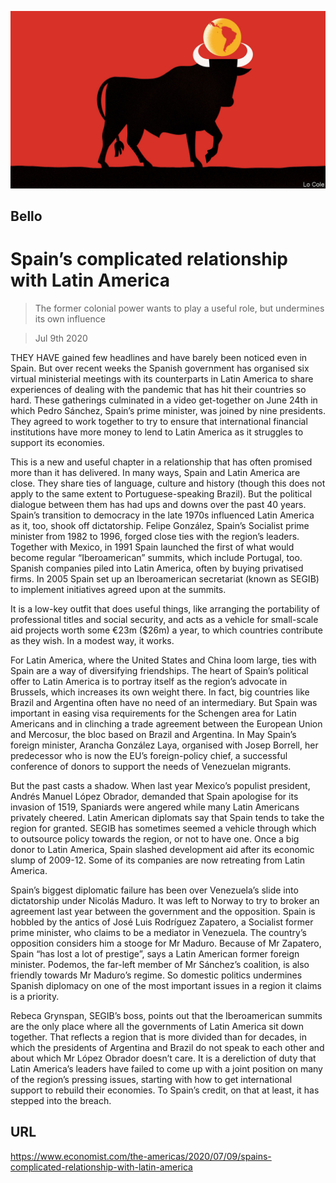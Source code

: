 ![](./images/20200711_AMD001_0.jpg)

## Bello

# Spain’s complicated relationship with Latin America

> The former colonial power wants to play a useful role, but undermines its own influence

> Jul 9th 2020

THEY HAVE gained few headlines and have barely been noticed even in Spain. But over recent weeks the Spanish government has organised six virtual ministerial meetings with its counterparts in Latin America to share experiences of dealing with the pandemic that has hit their countries so hard. These gatherings culminated in a video get-together on June 24th in which Pedro Sánchez, Spain’s prime minister, was joined by nine presidents. They agreed to work together to try to ensure that international financial institutions have more money to lend to Latin America as it struggles to support its economies.

This is a new and useful chapter in a relationship that has often promised more than it has delivered. In many ways, Spain and Latin America are close. They share ties of language, culture and history (though this does not apply to the same extent to Portuguese-speaking Brazil). But the political dialogue between them has had ups and downs over the past 40 years. Spain’s transition to democracy in the late 1970s influenced Latin America as it, too, shook off dictatorship. Felipe González, Spain’s Socialist prime minister from 1982 to 1996, forged close ties with the region’s leaders. Together with Mexico, in 1991 Spain launched the first of what would become regular “Iberoamerican” summits, which include Portugal, too. Spanish companies piled into Latin America, often by buying privatised firms. In 2005 Spain set up an Iberoamerican secretariat (known as SEGIB) to implement initiatives agreed upon at the summits.

It is a low-key outfit that does useful things, like arranging the portability of professional titles and social security, and acts as a vehicle for small-scale aid projects worth some €23m ($26m) a year, to which countries contribute as they wish. In a modest way, it works.

For Latin America, where the United States and China loom large, ties with Spain are a way of diversifying friendships. The heart of Spain’s political offer to Latin America is to portray itself as the region’s advocate in Brussels, which increases its own weight there. In fact, big countries like Brazil and Argentina often have no need of an intermediary. But Spain was important in easing visa requirements for the Schengen area for Latin Americans and in clinching a trade agreement between the European Union and Mercosur, the bloc based on Brazil and Argentina. In May Spain’s foreign minister, Arancha González Laya, organised with Josep Borrell, her predecessor who is now the EU’s foreign-policy chief, a successful conference of donors to support the needs of Venezuelan migrants.

But the past casts a shadow. When last year Mexico’s populist president, Andrés Manuel López Obrador, demanded that Spain apologise for its invasion of 1519, Spaniards were angered while many Latin Americans privately cheered. Latin American diplomats say that Spain tends to take the region for granted. SEGIB has sometimes seemed a vehicle through which to outsource policy towards the region, or not to have one. Once a big donor to Latin America, Spain slashed development aid after its economic slump of 2009-12. Some of its companies are now retreating from Latin America.

Spain’s biggest diplomatic failure has been over Venezuela’s slide into dictatorship under Nicolás Maduro. It was left to Norway to try to broker an agreement last year between the government and the opposition. Spain is hobbled by the antics of José Luis Rodríguez Zapatero, a Socialist former prime minister, who claims to be a mediator in Venezuela. The country’s opposition considers him a stooge for Mr Maduro. Because of Mr Zapatero, Spain “has lost a lot of prestige”, says a Latin American former foreign minister. Podemos, the far-left member of Mr Sánchez’s coalition, is also friendly towards Mr Maduro’s regime. So domestic politics undermines Spanish diplomacy on one of the most important issues in a region it claims is a priority.

Rebeca Grynspan, SEGIB’s boss, points out that the Iberoamerican summits are the only place where all the governments of Latin America sit down together. That reflects a region that is more divided than for decades, in which the presidents of Argentina and Brazil do not speak to each other and about which Mr López Obrador doesn’t care. It is a dereliction of duty that Latin America’s leaders have failed to come up with a joint position on many of the region’s pressing issues, starting with how to get international support to rebuild their economies. To Spain’s credit, on that at least, it has stepped into the breach.

## URL

https://www.economist.com/the-americas/2020/07/09/spains-complicated-relationship-with-latin-america
